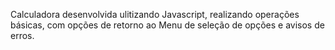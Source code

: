 Calculadora desenvolvida ulitizando Javascript, realizando operações básicas, com opções de retorno ao Menu de seleção de opções e avisos de erros.